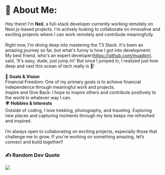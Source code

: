 # 💫 About Me:
Hey there! I'm <b>Neil</b>, a full-stack developer currently working remotely on Next.js-based projects. I'm actively looking to collaborate on innovative and exciting projects where I can work remotely and contribute meaningfully.<br><br>Right now, I'm diving deep into mastering the T3 Stack. It's been an amazing journey so far, but what's funny is how I got into development:<br>My best friend, who's an expert developer(https://github.com/muadpn), said, 'It's easy, dude, just jump in!' But once I jumped in, I realized just how deep and vast this ocean of tech really is 🌊!<br><br>🎯 <b>Goals & Vision</b><br>Financial Freedom: One of my primary goals is to achieve financial independence through meaningful work and projects.<br>Inspire and Give Back: I hope to inspire others and contribute positively to the world in whatever way I can.<br>🌍 <b>Hobbies & Interests</b><br>Outside of coding, I love trekking, photography, and traveling. Exploring new places and capturing moments through my lens keeps me refreshed and inspired.<br><br>I’m always open to collaborating on exciting projects, especially those that challenge me to grow. If you're working on something amazing, let’s connect and build together!!


### ✍️ Random Dev Quote
![](https://quotes-github-readme.vercel.app/api?type=horizontal&theme=radical)

